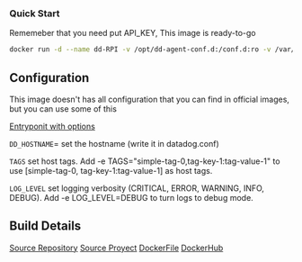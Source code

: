 ### Quick Start

Rememeber that you need put API_KEY, This image is ready-to-go

```bash
docker run -d --name dd-RPI -v /opt/dd-agent-conf.d:/conf.d:ro -v /var/run/docker.sock:/var/run/docker.sock:ro -v /proc/:/host/proc/:ro -v /sys/fs/cgroup/:/host/sys/fs/cgroup:ro -e API_KEY=Api-key -e DD_HOSTNAME=RPI maauso/dd-agent-arm-rpi:agent_only
```

## Configuration

This image doesn't has all configuration that you can find in official images, but you can use some of this

[Entryponit with options](https://github.com/maauso/docker/blob/master/dd-agent-arm-rpi/entrypoint.sh)

```DD_HOSTNAME```=  set the hostname (write it in datadog.conf)

```TAGS``` set host tags. Add -e TAGS="simple-tag-0,tag-key-1:tag-value-1" to use [simple-tag-0, tag-key-1:tag-value-1] as host tags.

```LOG_LEVEL``` set logging verbosity (CRITICAL, ERROR, WARNING, INFO, DEBUG). Add -e LOG_LEVEL=DEBUG to turn logs to debug mode.

## Build Details

[Source Repository](https://github.com/maauso/docker)
[Source Proyect](https://github.com/maauso/docker)
[DockerFile](https://github.com/maauso/docker/blob/master/dd-agent-arm-rpi/Dockerfile)
[DockerHub](https://hub.docker.com/r/maauso/dd-agent-arm-rpi/)

